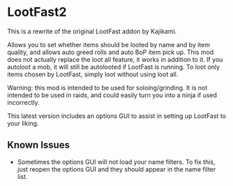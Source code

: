 # LootFast2

This is a rewrite of the original LootFast addon by Kajikami.

Allows you to set whether items should be looted by name and by item quality, and allows auto greed rolls and auto BoP item pick up. This mod does not actually replace the loot all feature, it works in addition to it. If you autoloot a mob, it will still be autolooted if LootFast is running. To loot only items chosen by LootFast, simply loot without using loot all.

Warning: this mod is intended to be used for soloing/grinding. It is not intended to be used in raids, and could easily turn you into a ninja if used incorrectly.

This latest version includes an options GUI to assist in setting up LootFast to your liking.

## Known Issues

* Sometimes the options GUI will not load your name filters. To fix this, just reopen the options GUI and they should appear in the name filter list.
